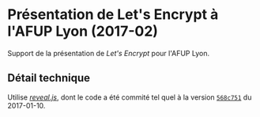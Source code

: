 Présentation de Let's Encrypt à l'AFUP Lyon (2017-02)
=====================================================

Support de la présentation de *Let's Encrypt* pour l'AFUP Lyon.


Détail technique
----------------

Utilise [*reveal.js*](https://github.com/hakimel/reveal.js), dont le code a été
commité tel quel à la version [`568c751`](https://github.com/hakimel/reveal.js/commit/568c751)
du 2017-01-10.

